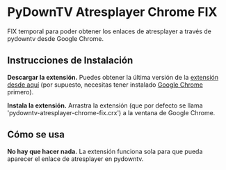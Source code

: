 PyDownTV Atresplayer Chrome FIX
====================================

FIX temporal para poder obtener los enlaces de atresplayer a través de pydowntv desde Google Chrome.

Instrucciones de Instalación
----------------------------

**Descargar la extensión.** Puedes obtener la última versión de la [extensión
desde aquí]()
(por supuesto, necesitas tener instalado [Google Chrome](http://www.google.com/chrome) primero).</p>

**Instala la extensión.** Arrastra la extensión (que por defecto se llama 
'pydowntv-atresplayer-chrome-fix.crx') a la ventana de Google Chrome.</p>

Cómo se usa
-----------

**No hay que hacer nada.** La extensión funciona sola para que pueda aparecer el enlace de atresplayer
en pydowntv.
